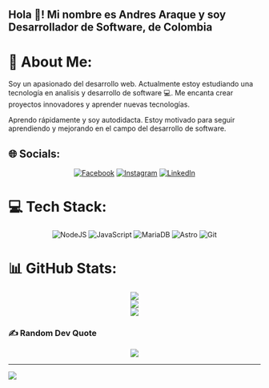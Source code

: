 <h2 align="left">Hola 👋! Mi nombre es Andres Araque y soy Desarrollador de Software, de Colombia</h2>

# 💫 About Me:
Soy un apasionado del desarrollo web. Actualmente estoy estudiando una tecnología en analisis y desarrollo de software 💻. Me encanta crear proyectos innovadores y aprender nuevas tecnologías. 

Aprendo rápidamente y soy autodidacta. Estoy motivado para seguir aprendiendo y mejorando en el campo del desarrollo de software.


## 🌐 Socials:

<div align="center">

[![Facebook](https://img.shields.io/badge/Facebook-%231877F2.svg?logo=Facebook&logoColor=white)](https://www.facebook.com/stiven.araque.9235/)
[![Instagram](https://img.shields.io/badge/Instagram-%23E4405F.svg?logo=Instagram&logoColor=white)](https://www.instagram.com/stiven_araque.3/)
[![LinkedIn](https://img.shields.io/badge/LinkedIn-%230077B5.svg?logo=linkedin&logoColor=white)](https://www.linkedin.com/in/araque-andres/) 

</div>


# 💻 Tech Stack:

<div align="center">

![NodeJS](https://img.shields.io/badge/node.js-6DA55F?style=for-the-badge&logo=node.js&logoColor=white)
![JavaScript](https://img.shields.io/badge/javascript-%23323330.svg?style=for-the-badge&logo=javascript&logoColor=%23F7DF1E)
![MariaDB](https://img.shields.io/badge/MariaDB-003545?style=for-the-badge&logo=mariadb&logoColor=white)
![Astro](https://img.shields.io/badge/astro-%232C2052.svg?style=for-the-badge&logo=astro&logoColor=white)
![Git](https://img.shields.io/badge/git-%23F05033.svg?style=for-the-badge&logo=git&logoColor=white)

</div>


# 📊 GitHub Stats:

<div align="center">

![](https://github-readme-stats.vercel.app/api?username=Mono-A3&theme=blue-green&hide_border=false&include_all_commits=false&count_private=false)<br/>
![](https://github-readme-streak-stats.herokuapp.com/?user=Mono-A3&theme=blue-green&hide_border=false)<br/>
![](https://github-readme-stats.vercel.app/api/top-langs/?username=Mono-A3&theme=blue-green&hide_border=false&include_all_commits=false&count_private=false&layout=compact)

</div>

### ✍️ Random Dev Quote

<div align="center">

![](https://quotes-github-readme.vercel.app/api?type=horizontal&theme=dark)

</div>


---
[![](https://visitcount.itsvg.in/api?id=Mono-A3&icon=9&color=1)](https://visitcount.itsvg.in)

<!-- Proudly created with GPRM ( https://gprm.itsvg.in ) -->
